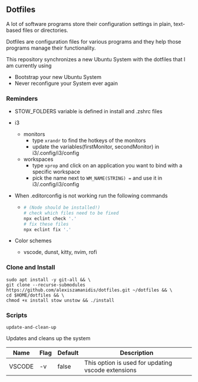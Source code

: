## Dotfiles

A lot of software programs store their configuration settings in plain, text-based files or directories.

Dotfiles are configuration files for various programs and they help those programs manage their functionality.

This repository synchronizes a new Ubuntu System with the dotfiles that I am currently using

-   Bootstrap your new Ubuntu System
-   Never reconfigure your System ever again

### Reminders

-   STOW_FOLDERS variable is defined in install and .zshrc files
-   i3

    -   monitors
        -   type `xrandr` to find the hotkeys of the monitors
        -   update the variables(firstMonitor, secondMonitor) in i3/.config/i3/config
    -   workspaces
        -   type `xprop` and click on an application you want to bind with a specific workspace
        -   pick the name next to `WM_NAME(STRING) =` and use it in i3/.config/i3/config

-   When .editorconfig is not working run the following commands

    -   ```bash
        # (Node should be installed!)
        # check which files need to be fixed
        npx eclint check '.'
        # fix these files
        npx eclint fix '.'
        ```

-   Color schemes

    -   vscode, dunst, kitty, nvim, rofi

### Clone and Install

```
sudo apt install -y git-all && \
git clone --recurse-submodules https://github.com/alexiszamanidis/dotfiles.git ~/dotfiles && \
cd $HOME/dotfiles && \
chmod +x install stow unstow && ./install
```

### Scripts

`update-and-clean-up`

Updates and cleans up the system

| Name   | Flag | Default | Description                                        |
| ------ | ---- | ------- | -------------------------------------------------- |
| VSCODE | \-v  | false   | This option is used for updating vscode extensions |
